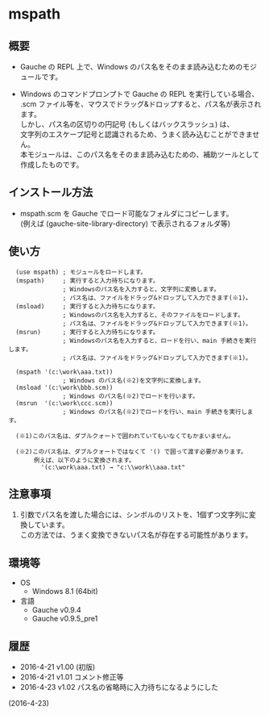# mspath

## 概要
- Gauche の REPL 上で、Windows のパス名をそのまま読み込むためのモジュールです。

- Windows のコマンドプロンプトで Gauche の REPL を実行している場合、  
  .scm ファイル等を、マウスでドラッグ&ドロップすると、パス名が表示されます。  
  しかし、パス名の区切りの円記号 (もしくはバックスラッシュ) は、  
  文字列のエスケープ記号と認識されるため、うまく読み込むことができません。  
  本モジュールは、このパス名をそのまま読み込むための、補助ツールとして作成したものです。


## インストール方法
- mspath.scm を Gauche でロード可能なフォルダにコピーします。  
  (例えば (gauche-site-library-directory) で表示されるフォルダ等)


## 使い方
```
  (use mspath) ; モジュールをロードします。
  (mspath)     ; 実行すると入力待ちになります。
               ; Windowsのパス名を入力すると、文字列に変換します。
               ; パス名は、ファイルをドラッグ&ドロップして入力できます(※1)。
  (msload)     ; 実行すると入力待ちになります。
               ; Windowsのパス名を入力すると、そのファイルをロードします。
               ; パス名は、ファイルをドラッグ&ドロップして入力できます(※1)。
  (msrun)      ; 実行すると入力待ちになります。
               ; Windowsのパス名を入力すると、ロードを行い、main 手続きを実行します。
               ; パス名は、ファイルをドラッグ&ドロップして入力できます(※1)。

  (mspath '(c:\work\aaa.txt))
               ; Windows のパス名(※2)を文字列に変換します。
  (msload '(c:\work\bbb.scm))
               ; Windows のパス名(※2)でロードを行います。
  (msrun  '(c:\work\ccc.scm))
               ; Windows のパス名(※2)でロードを行い、main 手続きを実行します。

  (※1)このパス名は、ダブルクォートで囲われていてもいなくてもかまいません。

  (※2)このパス名は、ダブルクォートではなくて '() で囲って渡す必要があります。
       例えば、以下のように変換されます。
         '(c:\work\aaa.txt) → "c:\\work\\aaa.txt"
```


## 注意事項
1. 引数でパス名を渡した場合には、シンボルのリストを、1個ずつ文字列に変換しています。  
   この方法では、うまく変換できないパス名が存在する可能性があります。


## 環境等
- OS
  - Windows 8.1 (64bit)
- 言語
  - Gauche v0.9.4
  - Gauche v0.9.5_pre1

## 履歴
- 2016-4-21 v1.00 (初版)
- 2016-4-21 v1.01 コメント修正等
- 2016-4-23 v1.02 パス名の省略時に入力待ちになるようにした


(2016-4-23)
